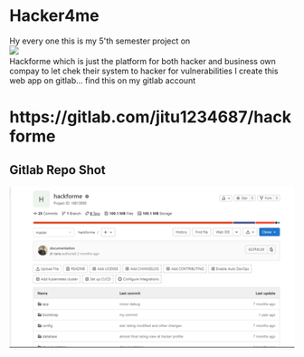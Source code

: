 # Hacker4me
 Hy every one this is my 5'th semester project on <br>
 <img src="https://img.shields.io/badge/Laravel-FF2D20?style=for-the-badge&logo=laravel&logoColor=white">  
 Hackforme which is just the platform for both hacker and business own compay to let chek their system to hacker for vulnerabilities
 I create this web app on gitlab...
 find this on my gitlab account <br>
 <h1>https://gitlab.com/jitu1234687/hackforme</h1>
 
 ## Gitlab Repo Shot
![](Capture.PNG)
